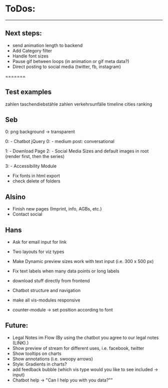 # ToDos:
---

## Next steps:
- send animation length to backend
- Add Category filter
- Handle font sizes
- Pause gif between loops (in animation or gif meta data?)
- Direct posting to social media (twitter, fb, instagram)

=======

## Test examples 
zahlen taschendiebstähle
zahlen verkehrsunfälle
timeline
cities ranking


## Seb
0: png background -> transparent

0: - Chatbot jQuery
0: - medium post: conversational

1: - Download Page
2: - Social Media Sizes and default images in root (render first, then the series)

3: - Accessibility Module

- Fix fonts in html export
- check delete of folders

## Alsino
- Finish new pages (Imprint, info, AGBs, etc.)
- Contact social

## Hans
- Ask for email input for link
- Two layouts for viz types
- Make Dynamic preview sizes work with text input (i.e. 300 x 500 px)
- Fix text labels when many data points or long labels
- download stuff directly from frontend
- Chatbot structure and navigation

- make all vis-modules responsive
- counter-module -> set position according to font

## Future:
- Legal Notes im Flow (By using the chatbot you agree to our legal notes (LINK).)
- Show preview of stream for different uses, i.e. facebook, twitter 
- Show tooltips on charts
- Show annotations (i.e. swoopy arrows)
- Style: Gradients in charts?
- add feedback bubble (which vis type would you like to see included -> input)
- Chatbot help -> "Can I help you with you data?""
